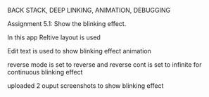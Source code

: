 BACK STACK, DEEP LINKING, ANIMATION, DEBUGGING

Assignment 5.1: Show the blinking effect.

In this app Reltive layout is used

Edit text is used to show blinking effect animation

reverse mode is set to reverse and reverse cont is set to infinite for continuous blinking effect

uploaded 2 ouput screenshots to show blinking effect
